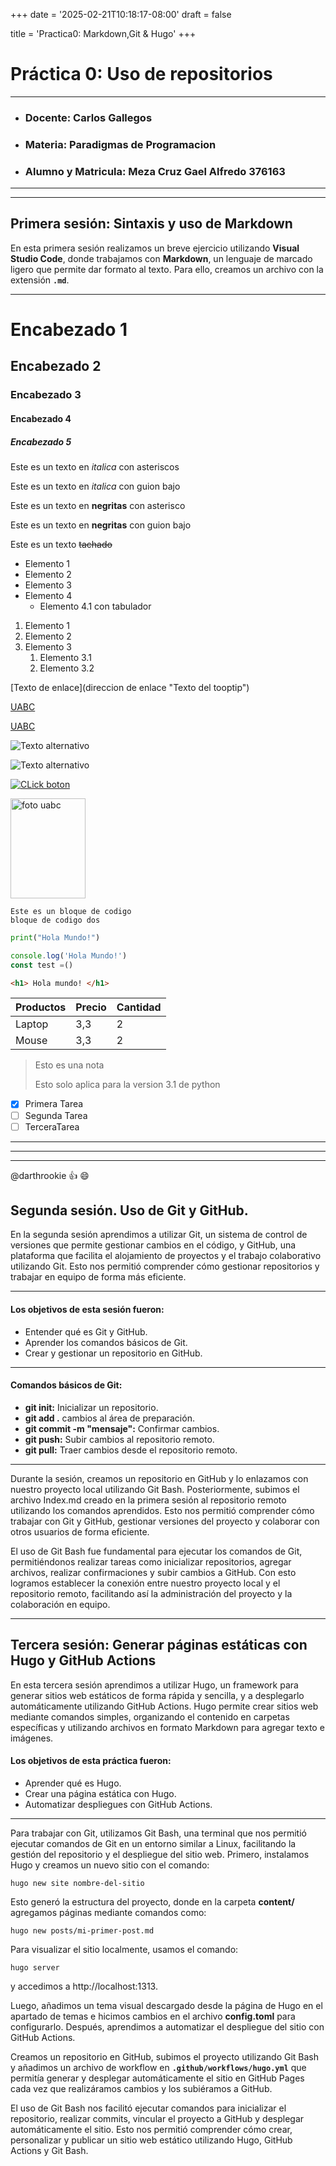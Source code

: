 +++
date = '2025-02-21T10:18:17-08:00'
draft = false <!-- si es false se hace publico y ya no un borrador -->

title = 'Practica0: Markdown,Git & Hugo'
+++


# **Práctica 0: Uso de repositorios**

***
* ### **Docente:** Carlos Gallegos
* ### **Materia:** Paradigmas de Programacion
* ### **Alumno y Matricula:** Meza Cruz Gael Alfredo 376163
***

***
## **Primera sesión: Sintaxis y uso de Markdown**
En esta primera sesión realizamos un breve ejercicio utilizando **Visual Studio Code**, donde trabajamos con **Markdown**, un lenguaje de marcado ligero que permite dar formato al texto. Para ello, creamos un archivo con la extensión 
**`.md`**.

***
<!-- Esto es un comentario bro-->

# Encabezado 1

## Encabezado 2

### Encabezado 3

#### Encabezado 4

##### Encabezado 5

<!-- italicas -->
Este es un texto en *italica* con asteriscos

Este es un texto en _italica_ con guion bajo

<!-- Negritas -->

Este es un texto en **negritas** con asterisco

Este es un texto en __negritas__ con guion bajo

<!-- Tachado -->

Este es un texto ~~tachado~~

<!-- UL -->

* Elemento 1
* Elemento 2
* Elemento 3
* Elemento 4
  * Elemento 4.1 con tabulador
<!-- OL -->

1. Elemento 1
1. Elemento 2
1. Elemento 3
   1. Elemento 3.1
   1. Elemento 3.2
   <!-- Se agrega 1. para que sea sencillo si se hace algun cambio-->

<!-- Enlaces -->

[Texto de enlace](direccion de enlace "Texto del tooptip")

[UABC](https://www.uabc.mx/ )


[UABC](https://www.uabc.mx/ "Sitio Universitario")

<!-- Imagenes -->

![Texto alternativo](https://www.uabc.mx/wp-content/uploads/2025/02/C1.jpg)

![Texto alternativo](https://www.uabc.mx/wp-content/uploads/2025/02/C1.jpg "UABC FOTO")

[![CLick boton](https://www.uabc.mx/wp-content/uploads/2025/02/C1.jpg)]((https://www.uabc.mx/) "UABC FOTO")

<img src="https://www.uabc.mx/wp-content/uploads/2025/02/C1.jpg" alt="foto uabc" width="120" height="160">

<!-- Bloques de codigo -->

```
Este es un bloque de codigo 
bloque de codigo dos
```

```python
print("Hola Mundo!")
```

```javascript
console.log('Hola Mundo!')
const test =()
```

```html
<h1> Hola mundo! </h1>
```

<!-- Tablas -->

| Productos | Precio | Cantidad |
| - | - | - |
| Laptop | 3,3 | 2 |
| Mouse | 3,3 | 2 |

<!-- Notas -->

> Esto es una nota
> 
> Esto solo aplica para la version 3.1 de python

<!-- Tareas -->

* [x] Primera Tarea
* [ ] Segunda Tarea
* [ ] TerceraTarea
  
<!-- Divisiones horizontales -->

***
--- 
___

<!-- Menciones -->
<!-- Especial para github o gitlab solo ahi se puede ver -->

@darthrookie :+1: :smile:

## **Segunda sesión. Uso de Git y GitHub.**
En la segunda sesión aprendimos a utilizar Git, un sistema de control de versiones que permite gestionar cambios en el código, y GitHub, una plataforma que facilita el alojamiento de proyectos y el trabajo colaborativo utilizando Git. Esto nos permitió comprender cómo gestionar repositorios y trabajar en equipo de forma más eficiente.
***
#### Los objetivos de esta sesión fueron:
* Entender qué es Git y GitHub.
* Aprender los comandos básicos de Git.
* Crear y gestionar un repositorio en GitHub.
***
#### Comandos básicos de Git:
* **git init:** Inicializar un repositorio.
* **git add .** cambios al área de preparación.
* **git commit -m "mensaje":** Confirmar cambios.
* **git push:** Subir cambios al repositorio remoto.
* **git pull:** Traer cambios desde el repositorio remoto.
***
Durante la sesión, creamos un repositorio en GitHub y lo enlazamos con nuestro proyecto local utilizando Git Bash. Posteriormente, subimos el archivo Index.md creado en la primera sesión al repositorio remoto utilizando los comandos aprendidos. Esto nos permitió comprender cómo trabajar con Git y GitHub, gestionar versiones del proyecto y colaborar con otros usuarios de forma eficiente.

El uso de Git Bash fue fundamental para ejecutar los comandos de Git, permitiéndonos realizar tareas como inicializar repositorios, agregar archivos, realizar confirmaciones y subir cambios a GitHub. Con esto logramos establecer la conexión entre nuestro proyecto local y el repositorio remoto, facilitando así la administración del proyecto y la colaboración en equipo.

***

## **Tercera sesión: Generar páginas estáticas con Hugo y GitHub Actions**

En esta tercera sesión aprendimos a utilizar Hugo, un framework para generar sitios web estáticos de forma rápida y sencilla, y a desplegarlo automáticamente utilizando GitHub Actions. Hugo permite crear sitios web mediante comandos simples, organizando el contenido en carpetas específicas y utilizando archivos en formato Markdown para agregar texto e imágenes.

#### Los objetivos de esta práctica fueron:
* Aprender qué es Hugo.
* Crear una página estática con Hugo.
* Automatizar despliegues con GitHub Actions.

***

Para trabajar con Git, utilizamos Git Bash, una terminal que nos permitió ejecutar comandos de Git en un entorno similar a Linux, facilitando la gestión del repositorio y el despliegue del sitio web.
Primero, instalamos Hugo y creamos un nuevo sitio con el comando:
```
hugo new site nombre-del-sitio
```
Esto generó la estructura del proyecto, donde en la carpeta **content/** agregamos páginas mediante comandos como:
```
hugo new posts/mi-primer-post.md
```
Para visualizar el sitio localmente, usamos el comando:
```
hugo server
```
y accedimos a http://localhost:1313.

Luego, añadimos un tema visual descargado desde la página de Hugo en el apartado de temas e hicimos cambios en el archivo **config.toml** para configurarlo. Después, aprendimos a automatizar el despliegue del sitio con GitHub Actions. 

Creamos un repositorio en GitHub, subimos el proyecto utilizando Git Bash y añadimos un archivo de workflow en **`.github/workflows/hugo.yml`** que permitía generar y desplegar automáticamente el sitio en GitHub Pages cada vez que realizáramos cambios y los subiéramos a GitHub.

El uso de Git Bash nos facilitó ejecutar comandos para inicializar el repositorio, realizar commits, vincular el proyecto a GitHub y desplegar automáticamente el sitio. Esto nos permitió comprender cómo crear, personalizar y publicar un sitio web estático utilizando Hugo, GitHub Actions y Git Bash. 
